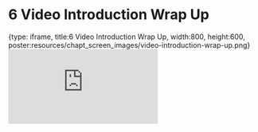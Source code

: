 # 6 Video Introduction Wrap Up
 
{type: iframe, title:6 Video Introduction Wrap Up, width:800, height:600, poster:resources/chapt_screen_images/video-introduction-wrap-up.png}
![](https://hutchdatascience.org/NIH_Data_Sharing/video-introduction-wrap-up.html)
 

 
